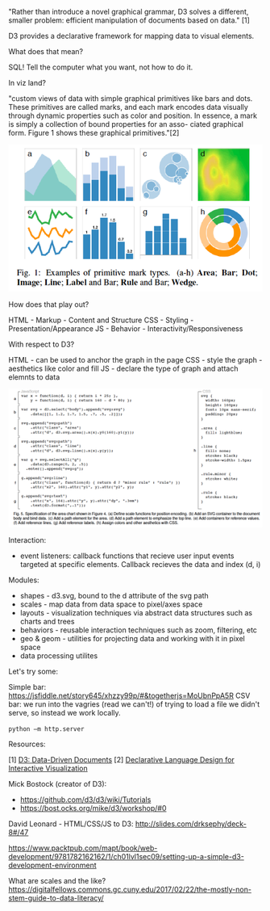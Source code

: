 "Rather than introduce a novel graphical grammar, D3 solves a different,  smaller problem: efficient manipulation of documents based on data." [1]

D3 provides a declarative framework for mapping data to visual elements.

What does that mean?

SQL! Tell the computer what you want, not how to do it.

In viz land?

"custom views of data with simple graphical primitives like bars and
dots. These primitives are called marks, and each mark encodes data
visually through dynamic properties such as color and position.  In
essence, a mark is simply a collection of bound properties for an asso-
ciated graphical form. Figure 1 shows these graphical primitives."[2]

![protovis](/figs/protoviz.png)


How does that play out?

HTML - Markup - Content and Structure
CSS - Styling - Presentation/Appearance
JS - Behavior - Interactivity/Responsiveness

With respect to D3?

HTML - can be used to anchor the graph in the  page
CSS - style the graph - aesthetics like color and fill
JS - declare the type of graph and attach elemnts to data

![d3](/figs/d3.png)

Interaction:
* event listeners: callback functions that recieve user input events targeted at specific elements. Callback recieves the data and index (d, i)

Modules:
 * shapes - d3.svg, bound to the d attribute of the svg path
 * scales - map data from data space to pixel/axes space
 * layouts - visualization techniques via abstract data structures such as charts and trees
 * behaviors - reusable interaction techniques such as zoom, filtering, etc
 * geo & geom - utilities for projecting data and working with it in pixel space
 * data processing utilites 

Let's try some:

Simple bar: https://jsfiddle.net/story645/xhzzy99p/#&togetherjs=MoUbnPpA5R
CSV bar: we run into the vagries (read we can't!) of trying to load a file we didn't serve,
so instead we work locally.

`python –m http.server` 




Resources:

[1] [D3: Data-Driven Documents](http://vis.stanford.edu/files/2011-D3-InfoVis.pdf)
[2] [Declarative Language Design for Interactive Visualization](http://vis.stanford.edu/files/2010-Protovis-InfoVis.pdf) 

Mick Bostock (creator of D3):
+ https://github.com/d3/d3/wiki/Tutorials
+ https://bost.ocks.org/mike/d3/workshop/#0

David Leonard - HTML/CSS/JS to D3: http://slides.com/drksephy/deck-8#/47

https://www.packtpub.com/mapt/book/web-development/9781782162162/1/ch01lvl1sec09/setting-up-a-simple-d3-development-environment

What are scales and the like? https://digitalfellows.commons.gc.cuny.edu/2017/02/22/the-mostly-non-stem-guide-to-data-literacy/
